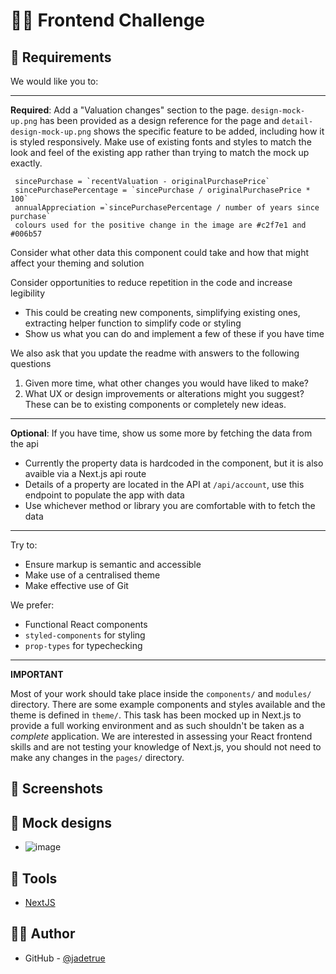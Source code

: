# 👋🏻 Frontend Challenge

## 📝 Requirements

We would like you to:

---

**Required**: Add a "Valuation changes" section to the page. `design-mock-up.png` has been provided as a design reference for the page and `detail-design-mock-up.png` shows the specific feature to be added, including how it is styled responsively. Make use of existing fonts and styles to match the look and feel of the existing app rather than trying to match the mock up exactly.

```
 sincePurchase = `recentValuation - originalPurchasePrice`
 sincePurchasePercentage = `sincePurchase / originalPurchasePrice * 100`
 annualAppreciation =`sincePurchasePercentage / number of years since purchase`
 colours used for the positive change in the image are #c2f7e1 and #006b57
```

Consider what other data this component could take and how that might affect your theming and solution

Consider opportunities to reduce repetition in the code and increase legibility

-   This could be creating new components, simplifying existing ones, extracting helper function to simplify code or styling
-   Show us what you can do and implement a few of these if you have time

We also ask that you update the readme with answers to the following questions

1. Given more time, what other changes you would have liked to make?
2. What UX or design improvements or alterations might you suggest? These can be to existing components or completely new ideas.

---

**Optional**: If you have time, show us some more by fetching the data from the api

-   Currently the property data is hardcoded in the component, but it is also avaible via a Next.js api route
-   Details of a property are located in the API at `/api/account`, use this endpoint to populate the app with data
-   Use whichever method or library you are comfortable with to fetch the data

---

Try to:

-   Ensure markup is semantic and accessible
-   Make use of a centralised theme
-   Make effective use of Git

We prefer:

-   Functional React components
-   `styled-components` for styling
-   `prop-types` for typechecking

---

**IMPORTANT**

Most of your work should take place inside the `components/` and `modules/` directory. There are some example components and styles available and the theme is defined in `theme/`. This task has been mocked up in Next.js to provide a full working environment and as such shouldn't be taken as a _complete_ application. We are interested in assessing your React frontend skills and are not testing your knowledge of Next.js, you should not need to make any changes in the `pages/` directory.

## 📸 Screenshots

<!-- ADD SCREENSHOT HERE -->

## 🎨 Mock designs

-   ![image](https://github.com/jadetrue/frontend-valuation-feature/blob/main/design-mock-up.png?raw=true)

## 🧰 Tools

-   [NextJS](https://nextjs.org/)

## ✍🏻 Author

-   GitHub - [@jadetrue](https://github.com/jadetrue/)
